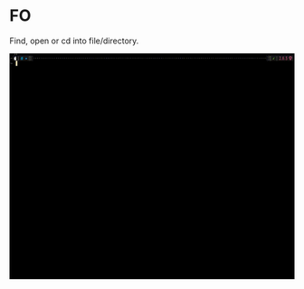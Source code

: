 # FO
Find, open or cd into file/directory.

<img src="https://github.com/Vui-Chee/FO/blob/master/FO-demo.gif" height=400 width=800/>

